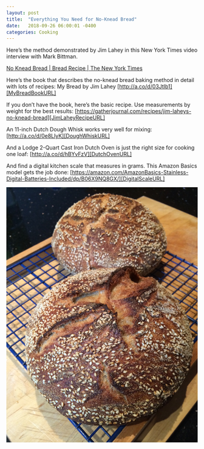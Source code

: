 ```yaml
---
layout: post
title:  "Everything You Need for No-Knead Bread"
date:   2018-09-26 06:00:01 -0400
categories: Cooking
---
```

Here’s the method demonstrated by Jim Lahey in this New York Times video interview
with Mark Bittman.

[No Knead Bread | Bread Recipe | The New York Times][NYTYouTubeVideoURL]

Here’s the book that describes the no-knead bread baking method in detail with
lots of recipes: My Bread by Jim Lahey [http://a.co/d/03JtIb1][MyBreadBookURL]

If you don’t have the book, here’s the basic recipe. Use measurements by weight
for the best results: [https://gatherjournal.com/recipes/jim-laheys-no-knead-bread][JimLaheyRecipeURL]

An 11-inch Dutch Dough Whisk works very well for mixing: [http://a.co/d/0e8LlyK][DoughWhiskURL]

And a Lodge 2-Quart Cast Iron Dutch Oven is just the right size for cooking one loaf: [http://a.co/d/hBYvFzV][DutchOvenURL]

And find a digital kitchen scale that measures in grams. This Amazon Basics model gets
the job done: [https://amazon.com/AmazonBasics-Stainless-Digital-Batteries-Included/dp/B06X9NQ8GX/][DigitalScaleURL]

![No-Knead Christmas Bread, December 2013](/images/NoKneadChristmasBread-20131225.jpg "No-Knead Christmas Bread, December 2013")

[NYTYouTubeVideoURL]: https://www.youtube.com/watch?v=13Ah9ES2yTU
[MyBreadBookURL]: https://a.co/d/03JtIb1
[JimLaheyRecipeURL]: https://gatherjournal.com/recipes/jim-laheys-no-knead-bread
[DoughWhiskURL]: https://a.co/d/0e8LlyK
[DutchOvenURL]: https://a.co/d/hBYvFzV
[DigitalScaleURL]: https://amazon.com/AmazonBasics-Stainless-Digital-Batteries-Included/dp/B06X9NQ8GX/
